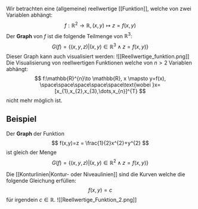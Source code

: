 Wir betrachten eine (allgemeine) reellwertige [[Funktion]], welche von zwei Variablen abhängt:
$$
f:\mathbb{R}^{2}\to \mathbb{R}, (x,y)\mapsto z=f(x,y)
$$
Der **Graph** von $f$ ist die folgende Teilmenge von $\mathbb{R}^{3}$:
$$
G(f) = \left\{(x,y,z)|(x,y) \in \mathbb{R}^{3}\wedge z = f(x,y) \right\}
$$
Dieser Graph kann auch visualisiert werden: 
![[Reellwertige_funktion.png]]
Die Visualisierung von reellwertigen Funktionen welche von $n \gt 2$ Variablen abhängt:
$$
f:\mathbb{R}^{n}\to \mathbb{R}, x \mapsto y=f(x), \space\space\space\space\space\text{wobei }x=[x_{1},x_{2},x_{3},\dots,x_{n}]^{T}
$$
nicht mehr möglich ist.


## Beispiel
Der **Graph** der Funktion
$$
f(x,y)=z = \frac{1}{2}x^{2}+y^{2}
$$
ist gleich der Menge
$$
G(f) =\{(x,y,z)|(x,y)\in \mathbb{R}^{2}\wedge z =f(x,y)\}
$$

Die [[Konturlinien|Kontur- oder Niveaulinien]] sind die Kurven welche die folgende Gleichung erfüllen:
$$
f(x,y) =c
$$
für irgendein $c \in \mathbb{R}$.
![[Reellwertige_Funktion_2.png]]